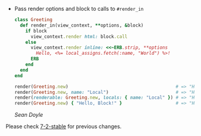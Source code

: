 *   Pass render options and block to calls to `#render_in`

    ```ruby
    class Greeting
      def render_in(view_context, **options, &block)
        if block
          view_context.render html: block.call
        else
          view_context.render inline: <<~ERB.strip, **options
            Hello, <%= local_assigns.fetch(:name, "World") %>!
          ERB
        end
      end
    end

    render(Greeting.new)                                        # => "Hello, World!"
    render(Greeting.new, name: "Local")                         # => "Hello, Local!"
    render(renderable: Greeting.new, locals: { name: "Local" }) # => "Hello, Local!"
    render(Greeting.new) { "Hello, Block!" }                    # => "Hello, Block!"
    ```

    *Sean Doyle*

Please check [7-2-stable](https://github.com/rails/rails/blob/7-2-stable/actionview/CHANGELOG.md) for previous changes.

